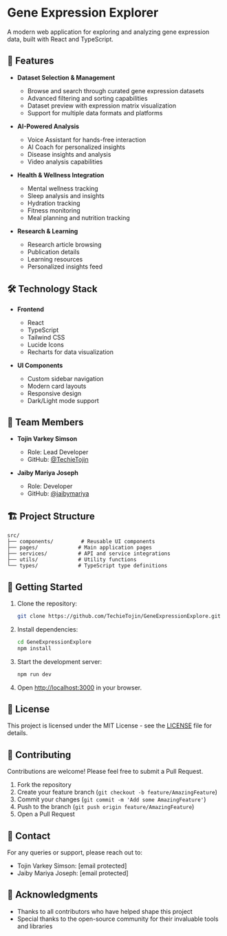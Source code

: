 # Gene Expression Explorer

A modern web application for exploring and analyzing gene expression data, built with React and TypeScript.

## 🚀 Features

- **Dataset Selection & Management**
  - Browse and search through curated gene expression datasets
  - Advanced filtering and sorting capabilities
  - Dataset preview with expression matrix visualization
  - Support for multiple data formats and platforms

- **AI-Powered Analysis**
  - Voice Assistant for hands-free interaction
  - AI Coach for personalized insights
  - Disease insights and analysis
  - Video analysis capabilities

- **Health & Wellness Integration**
  - Mental wellness tracking
  - Sleep analysis and insights
  - Hydration tracking
  - Fitness monitoring
  - Meal planning and nutrition tracking

- **Research & Learning**
  - Research article browsing
  - Publication details
  - Learning resources
  - Personalized insights feed

## 🛠️ Technology Stack

- **Frontend**
  - React
  - TypeScript
  - Tailwind CSS
  - Lucide Icons
  - Recharts for data visualization

- **UI Components**
  - Custom sidebar navigation
  - Modern card layouts
  - Responsive design
  - Dark/Light mode support

## 👥 Team Members

- **Tojin Varkey Simson**
  - Role: Lead Developer
  - GitHub: [@TechieTojin](https://github.com/TechieTojin)

- **Jaiby Mariya Joseph**
  - Role: Developer
  - GitHub: [@jaibymariya](https://github.com/jaibymariya)

## 🏗️ Project Structure

```
src/
├── components/         # Reusable UI components
├── pages/             # Main application pages
├── services/          # API and service integrations
├── utils/             # Utility functions
└── types/             # TypeScript type definitions
```

## 🚀 Getting Started

1. Clone the repository:
   ```bash
   git clone https://github.com/TechieTojin/GeneExpressionExplore.git
   ```

2. Install dependencies:
   ```bash
   cd GeneExpressionExplore
   npm install
   ```

3. Start the development server:
   ```bash
   npm run dev
   ```

4. Open [http://localhost:3000](http://localhost:3000) in your browser.

## 📝 License

This project is licensed under the MIT License - see the [LICENSE](LICENSE) file for details.

## 🤝 Contributing

Contributions are welcome! Please feel free to submit a Pull Request.

1. Fork the repository
2. Create your feature branch (`git checkout -b feature/AmazingFeature`)
3. Commit your changes (`git commit -m 'Add some AmazingFeature'`)
4. Push to the branch (`git push origin feature/AmazingFeature`)
5. Open a Pull Request

## 📧 Contact

For any queries or support, please reach out to:
- Tojin Varkey Simson: [email protected]
- Jaiby Mariya Joseph: [email protected]

## 🙏 Acknowledgments

- Thanks to all contributors who have helped shape this project
- Special thanks to the open-source community for their invaluable tools and libraries
